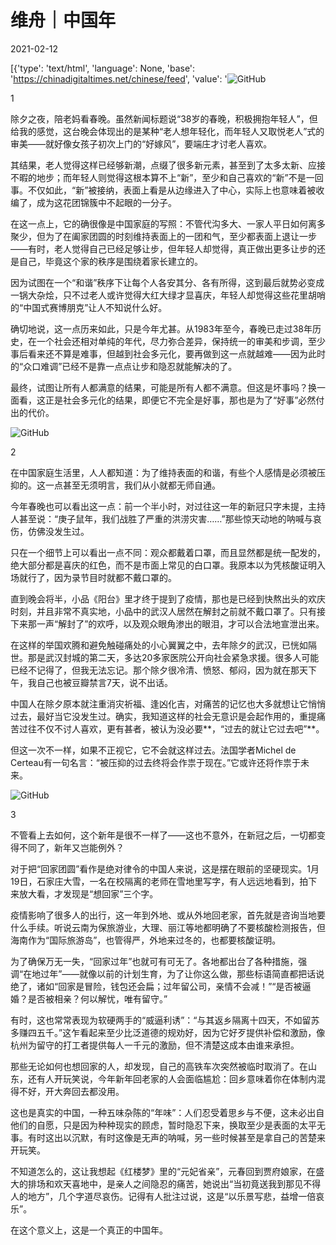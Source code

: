 # 维舟｜中国年

2021-02-12

[{'type': 'text/html', 'language': None, 'base': 'https://chinadigitaltimes.net/chinese/feed', 'value': '![GitHub](https://chinadigitaltimes.net/chinese/files/2021/02/post-662586-602625719c79e.)

1

除夕之夜，陪老妈看春晚。虽然新闻标题说“38岁的春晚，积极拥抱年轻人”，但给我的感觉，这台晚会体现出的是某种“老人想年轻化，而年轻人又取悦老人”式的审美——就好像女孩子初次上门的“好嫁风”，要端庄才讨老人喜欢。

其结果，老人觉得这样已经够新潮，点缀了很多新元素，甚至到了太多太新、应接不暇的地步；而年轻人则觉得这根本算不上“新”，至少和自己喜欢的“新”不是一回事。不仅如此，“新”被接纳，表面上看是从边缘进入了中心，实际上也意味着被收编了，成为这花团锦簇中不起眼的一分子。

在这一点上，它的确很像是中国家庭的写照：不管代沟多大、一家人平日如何离多聚少，但为了在阖家团圆的时刻维持表面上的一团和气，至少都表面上退让一步——有时，老人觉得自己已经足够让步，但年轻人却觉得，真正做出更多让步的还是自己，毕竟这个家的秩序是围绕着家长建立的。

因为试图在一个“和谐”秩序下让每个人各安其分、各有所得，这到最后就势必变成一锅大杂烩，只不过老人或许觉得大红大绿才显喜庆，年轻人却觉得这些花里胡哨的“中国式赛博朋克”让人不知说什么好。

确切地说，这一点历来如此，只是今年尤甚。从1983年至今，春晚已走过38年历史，在一个社会还相对单纯的年代，尽力弥合差异，保持统一的审美和步调，至少事后看来还不算是难事，但越到社会多元化，要再做到这一点就越难——因为此时的“众口难调”已经不是靠一点点让步和隐忍就能解决的了。

最终，试图让所有人都满意的结果，可能是所有人都不满意。但这是坏事吗？换一面看，这正是社会多元化的结果，即便它不完全是好事，那也是为了“好事”必然付出的代价。

![GitHub](https://chinadigitaltimes.net/chinese/files/2021/02/post-662586-6026257383641.)

2

在中国家庭生活里，人人都知道：为了维持表面的和谐，有些个人感情是必须被压抑的。这一点甚至无须明言，我们从小就都无师自通。

今年春晚也可以看出这一点：前一个半小时，对过往这一年的新冠只字未提，主持人甚至说：“庚子鼠年，我们战胜了严重的洪涝灾害……”那些惊天动地的呐喊与哀伤，仿佛没发生过。

只在一个细节上可以看出一点不同：观众都戴着口罩，而且显然都是统一配发的，绝大部分都是喜庆的红色，而不是市面上常见的白口罩。我原本以为凭核酸证明入场就行了，因为录节目时就都不戴口罩的。

直到晚会将半，小品《阳台》里才终于提到了疫情，那也是已经到快熬出头的欢庆时刻，并且非常不真实地，小品中的武汉人居然在解封之前就不戴口罩了。只有接下来那一声“解封了”的欢呼，以及观众眼角渗出的眼泪，才可以合法地宣泄出来。

在这样的举国欢腾和避免触碰痛处的小心翼翼之中，去年除夕的武汉，已恍如隔世。那是武汉封城的第二天，多达20多家医院公开向社会紧急求援。很多人可能已经不记得了，但我无法忘记。那个除夕很冷清、愤怒、郁闷，因为就在那天下午，我自己也被豆瓣禁言7天，说不出话。

中国人在除夕原本就注重消灾祈福、逢凶化吉，对痛苦的记忆也大多就想让它悄悄过去，最好当它没发生过。确实，我知道这样的社会无意识是会起作用的，重提痛苦过往不仅不讨人喜欢，更有甚者，被认为没必要**，“过去的就让它过去吧”**。

但这一次不一样，如果不正视它，它不会就这样过去。法国学者Michel de Certeau有一句名言：“被压抑的过去终将会作祟于现在。”它或许还将作祟于未来。

![GitHub](https://chinadigitaltimes.net/chinese/files/2021/02/post-662586-602625760fe99.png)

3

不管看上去如何，这个新年是很不一样了——这也不意外，在新冠之后，一切都变得不同了，新年又岂能例外？

对于把“回家团圆”看作是绝对律令的中国人来说，这是摆在眼前的坚硬现实。1月19日，石家庄大雪，一名在校隔离的老师在雪地里写字，有人远远地看到，拍下来放大看，才发现是“想回家”三个字。

疫情影响了很多人的出行，这一年到外地、或从外地回老家，首先就是咨询当地要什么手续。听说云南为保旅游业，大理、丽江等地都明确了不要核酸检测报告，但海南作为“国际旅游岛”，也管得严，外地来过冬的，也都要核酸证明。

为了确保万无一失，“回家过年”也就可有可无了。各地都出台了各种措施，强调“在地过年”——就像以前的计划生育，为了让你这么做，那些标语简直都把话说绝了，诸如“回家是冒险，钱包还会扁；过年留公司，亲情不会减！”“是否被逼婚？是否被相亲？何以解忧，唯有留守。”

有时，这也常常表现为软硬两手的“威逼利诱”：“与其返乡隔离十四天，不如留苏多赚四五千。”这乍看起来至少比泛道德的规劝好，因为它好歹提供补偿和激励，像杭州为留守的打工者提供每人一千元的激励，但不清楚这成本由谁来承担。

那些无论如何也想回家的人，却发现，自己的高铁车次突然被临时取消了。在山东，还有人开玩笑说，今年新年回老家的人会面临尴尬：回乡意味着你在体制内混得不好，开大奔回去都没用。

这也是真实的中国，一种五味杂陈的“年味”：人们忍受着思乡与不便，这未必出自他们的自愿，只是因为种种现实的顾虑，暂时隐忍下来，换取至少是表面的太平无事。有时这出以沉默，有时这像是无声的呐喊，另一些时候甚至是拿自己的苦楚来开玩笑。

不知道怎么的，这让我想起《红楼梦》里的“元妃省亲”，元春回到贾府娘家，在盛大的排场和欢天喜地中，是亲人之间隐忍的痛苦，她说出“当初竟送我到那见不得人的地方”，几个字道尽哀伤。记得有人批注过说，这是“以乐景写悲，益增一倍哀乐”。

在这个意义上，这是一个真正的中国年。

